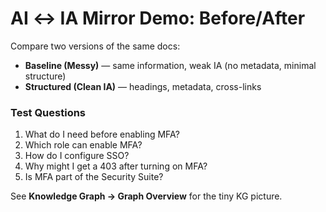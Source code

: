 # AI ↔ IA Mirror Demo: Before/After

Compare two versions of the same docs:
- **Baseline (Messy)** — same information, weak IA (no metadata, minimal structure)
- **Structured (Clean IA)** — headings, metadata, cross-links

### Test Questions
1. What do I need before enabling MFA?
2. Which role can enable MFA?
3. How do I configure SSO?
4. Why might I get a 403 after turning on MFA?
5. Is MFA part of the Security Suite?

See **Knowledge Graph → Graph Overview** for the tiny KG picture.
